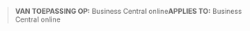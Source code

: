 > <span data-ttu-id="169f0-101">**VAN TOEPASSING OP:** Business Central online</span><span class="sxs-lookup"><span data-stu-id="169f0-101">**APPLIES TO:** Business Central online</span></span>